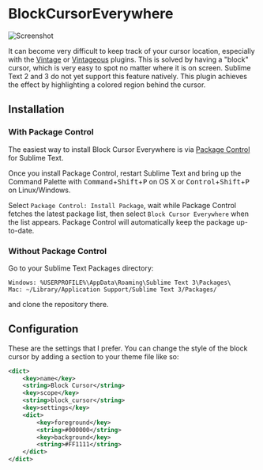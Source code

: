 # BlockCursorEverywhere #

![Screenshot](http://f.cl.ly/items/42131K2X1h0j0P2m1O2B/Screen%20Shot%202011-12-02%20at%202.36.54%20AM.png)

It can become very difficult to keep track of your cursor location, especially with the [Vintage](http://www.sublimetext.com/docs/3/vintage.html) or [Vintageous](https://github.com/guillermooo/Vintageous) plugins. This is solved by having a "block" cursor, which is very easy to spot no matter where it is on screen. Sublime Text 2 and 3 do not yet support this feature natively. This plugin achieves the effect by highlighting a colored region behind the cursor.

## Installation ##

### With Package Control ###

The easiest way to install Block Cursor Everywhere is via [Package Control](http://wbond.net/sublime_packages/package_control) for Sublime Text.

Once you install Package Control, restart Sublime Text and bring up the Command Palette with <kbd>Command</kbd>+<kbd>Shift</kbd>+<kbd>P</kbd> on OS X or <kbd>Control</kbd>+<kbd>Shift</kbd>+<kbd>P</kbd> on Linux/Windows.

Select `Package Control: Install Package`, wait while Package Control fetches the latest package list, then select `Block Cursor Everywhere` when the list appears. Package Control will automatically keep the package up-to-date.

### Without Package Control ###

Go to your Sublime Text Packages directory:

	Windows: %USERPROFILE%\AppData\Roaming\Sublime Text 3\Packages\
	Mac: ~/Library/Application Support/Sublime Text 3/Packages/

and clone the repository there.

## Configuration ##

These are the settings that I prefer. You can change the style of the block cursor by adding a section to your theme file like so:

```xml
<dict>
	<key>name</key>
	<string>Block Cursor</string>
	<key>scope</key>
	<string>block_cursor</string>
	<key>settings</key>
	<dict>
		<key>foreground</key>
		<string>#000000</string>
		<key>background</key>
		<string>#FF1111</string>
	</dict>
</dict>
```
